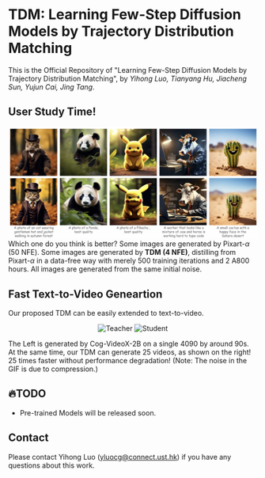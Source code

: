 # TDM: Learning Few-Step Diffusion Models by Trajectory Distribution Matching
This is the Official Repository of "Learning Few-Step Diffusion Models by Trajectory Distribution Matching", by *Yihong Luo, Tianyang Hu, Jiacheng Sun, Yujun Cai, Jing Tang*.

## User Study Time!
![user_study](user_study.jpg)
Which one do you think is better? Some images are generated by Pixart-$\alpha$ (50 NFE). Some images are generated by  **TDM (4 NFE)**, distilling from Pixart-$\alpha$ in a data-free way with merely 500 training iterations and 2 A800 hours. All images are generated from the same initial noise.

## Fast Text-to-Video Geneartion

Our proposed TDM can be easily extended to text-to-video.

<p align="center">
  <img src="teacher.gif" alt="Teacher" width="45%">
  <img src="student.gif" alt="Student" width="45%">
</p>

The Left is generated by Cog-VideoX-2B on a single 4090 by around 90s. At the same time, our TDM can generate 25 videos, as shown on the right! 25 times faster without performance degradation! (Note: The noise in the GIF is due to compression.)


## 🔥TODO 
- Pre-trained Models will be released soon.

## Contact

Please contact Yihong Luo (yluocg@connect.ust.hk) if you have any questions about this work.
